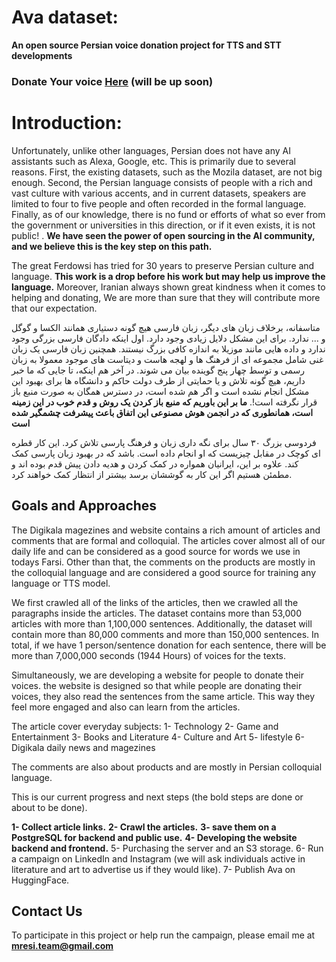 # Ava dataset: 
**An open source Persian voice donation project for TTS and STT developments**

### Donate Your voice [Here](https://ava-dataset.com)  (will be up soon)




# Introduction:

Unfortunately, unlike other languages, Persian does not have any AI assistants such as Alexa, Google, etc. This is primarily due to several reasons. First, the existing datasets, such as the Mozila dataset, are not big enough. Second, the Persian language consists of people with a rich and vast culture with various accents, and in current datasets, speakers are limited to four to five people and often recorded in the formal language. Finally, as of our knowledge, there is no fund or efforts of what so ever from the government or universities in this direction, or if it even exists, it is not public! . **We have seen the power of open sourcing in the AI community, and we believe this is the key step on this path.**

The great Ferdowsi has tried for 30 years to preserve Persian culture and language. **This work is a drop before his work but may help us improve the language.** Moreover, Iranian always shown great kindness when it comes to helping and donating, We are more than sure that they will contribute more that our expectation.



متاسفانه، برخلاف زبان های دیگر، زبان فارسی هیچ گونه دستیاری همانند الکسا و گوگل و ... ندارد. برای این مشکل دلایل زیادی وجود دارد. اول اینکه دادگان فارسی بزرگی وجود ندارد و داده هایی مانند موزیلا به اندازه کافی بزرگ نیستند. همچنین زبان فارسی یک زبان غنی شامل مجموعه ای از فرهنگ ها و لهجه هاست و دیتاست های موجود معمولا به زبان رسمی و توسط چهار پنج گوینده بیان می شوند. در آخر هم اینکه، تا جایی که ما خبر داریم، هیچ گونه تلاش و یا حمایتی از طرف دولت حاکم و دانشگاه ها برای بهبود این مشکل انجام نشده است و اگر هم شده است، در دسترس همگان به صورت منبع باز قرار نگرفته است!. **ما بر این باوریم که منبع باز کردن یک روش و قدم خوب در این زمینه است، همانطوری که در انجمن هوش مصنوعی این اتفاق باعث پیشرفت چشمگیر شده است**


فردوسی بزرگ ۳۰ سال برای نگه داری زبان و فرهنگ پارسی تلاش کرد. این کار قطره ای کوچک در مقابل چیزیست که او انجام داده است. باشد که در بهبود زبان پارسی کمک کند. علاوه بر این، ایرانیان همواره در کمک کردن و هدیه دادن پیش قدم بوده اند و مطمئن هستیم اگر این کار به گوششان برسد بیشتر از انتظار کمک خواهند کرد.




## Goals and Approaches

The Digikala magezines and website contains a rich amount of articles and comments that are formal and colloquial. The articles cover almost all of our daily life and can be considered as a good source for words we use in todays Farsi. Other than that, the comments on the products are mostly in the colloquial language and are considered a good source for training any language or TTS model.

We first crawled all of the links of the articles, then we crawled all the paragraphs inside the articles. The dataset contains more than 53,000 articles with more than 1,100,000 sentences. Additionally, the dataset will contain more than 80,000 comments and more than 150,000 sentences. In total, if we have 1 person/sentence donation for each sentence, there will be more than 7,000,000 seconds (1944 Hours) of voices for the texts.

Simultaneously, we are developing a website for people to donate their voices. the website is designed so that while people are donating their voices, they also read the sentences from the same article. This way they feel more engaged and also can learn from the articles.

The article cover everyday subjects:
1- Technology
2- Game and Entertainment
3- Books and Literature
4- Culture and Art
5- lifestyle
6- Digikala daily news and magezines

The comments are also about products and are mostly in Persian colloquial language.

This is our current progress and next steps (the bold steps are done or about to be done).

**1- Collect article links.**
**2- Crawl the articles.**
**3- save them on a PostgreSQL for backend and public use.**
**4- Developing the website backend and frontend.**
5- Purchasing the server and an S3 storage.
6- Run a campaign on LinkedIn and Instagram (we will ask individuals active in literature and art to advertise us if they would like).
7- Publish Ava on HuggingFace.


## Contact Us

To participate in this project or help run the campaign, please email me at **mresi.team@gmail.com**

